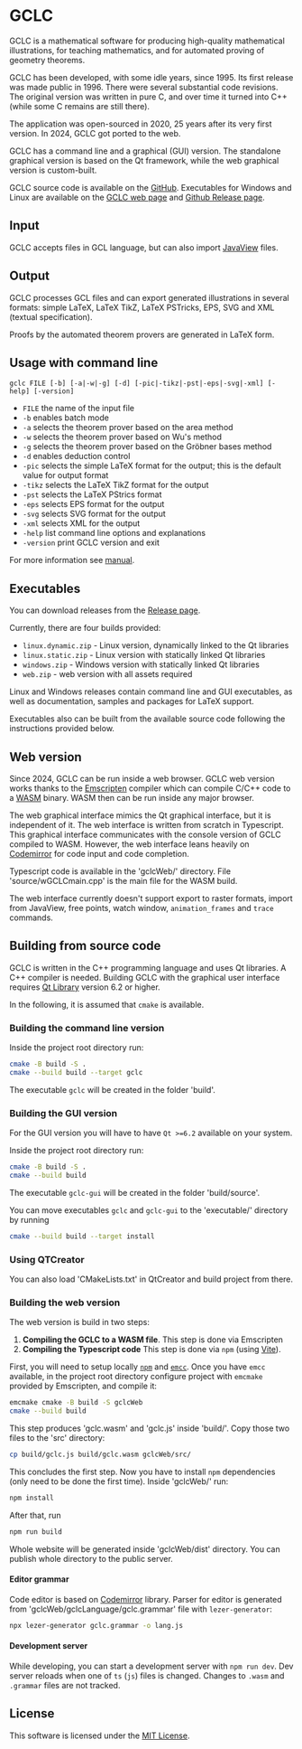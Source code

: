 # GCLC

GCLC is a mathematical software for producing high-quality mathematical
illustrations, for teaching mathematics, and for automated proving of
geometry theorems.

GCLC has been developed, with some idle years, since 1995. Its first
release was made public in 1996. There were several substantial
code revisions. The original version was written in pure C, and over time it
turned into C++ (while some C remains are still there).

The application was open-sourced in 2020, 25 years after its very first version.
In 2024, GCLC got ported to the web.

GCLC has a command line and a graphical (GUI) version. The standalone graphical
version is based on the Qt framework, while the web graphical version is custom-built.

GCLC source code is available on the [GitHub](https://github.com/janicicpredrag/gclc).
Executables for Windows and Linux are available on
the [GCLC web page](http://www.matf.bg.ac.rs/~janicic/gclc/)
and [Github Release page](https://github.com/janicicpredrag/gclc/releases).

## Input

GCLC accepts files in GCL language, but can also import [JavaView](http://www.javaview.de/) files.

## Output

GCLC processes GCL files and can export generated illustrations in several
formats: simple LaTeX, LaTeX TikZ, LaTeX PSTricks, EPS, SVG and XML (textual specification).

Proofs by the automated theorem provers are generated in LaTeX form.

## Usage with command line

```
gclc FILE [-b] [-a|-w|-g] [-d] [-pic|-tikz|-pst|-eps|-svg|-xml] [-help] [-version]
```

- `FILE` the name of the input file
- `-b` enables batch mode
- `-a` selects the theorem prover based on the area method
- `-w` selects the theorem prover based on Wu's method
- `-g` selects the theorem prover based on the Gröbner bases method
- `-d` enables deduction control
- `-pic` selects the simple LaTeX format for the output; this is the default value for output format
- `-tikz` selects the LaTeX TikZ format for the output
- `-pst` selects the LaTeX PStrics format
- `-eps` selects EPS format for the output
- `-svg` selects SVG format for the output
- `-xml` selects XML for the output
- `-help` list command line options and explanations
- `-version` print GCLC version and exit

For more information see [manual](manual/gclc_man.pdf).

## Executables

You can download releases from the
[Release page](https://github.com/janicicpredrag/gclc/releases).

Currently, there are four builds provided:

- `linux.dynamic.zip` - Linux version, dynamically linked to the Qt libraries
- `linux.static.zip` - Linux version with statically linked Qt libraries
- `windows.zip` - Windows version with statically linked Qt libraries
- `web.zip` - web version with all assets required

Linux and Windows releases contain command line and GUI executables, as well as
documentation, samples and packages for LaTeX support.

Executables also can be built from the available source code following the
instructions provided below.

## Web version

Since 2024, GCLC can be run inside a web browser.
GCLC web version works thanks to the [Emscripten](https://emscripten.org/)
compiler which can compile C/C++ code to a [WASM](https://webassembly.org/)
binary. WASM then can be run inside any major browser.

The web graphical interface mimics the Qt graphical interface, but it is
independent of it. The web interface is written from scratch in Typescript.
This graphical interface communicates with the console version of GCLC compiled to WASM.
However, the web interface leans heavily on [Codemirror](https://codemirror.net/) for
code input and code completion.

Typescript code is available in the 'gclcWeb/' directory. File 'source/wGCLCmain.cpp'
is the main file for the WASM build.

The web interface currently doesn't support export to raster formats, import from JavaView,
free points, watch window, `animation_frames` and `trace` commands.

## Building from source code

GCLC is written in the C++ programming language and uses Qt libraries.
A C++ compiler is needed. Building GCLC with the
graphical user interface requires [Qt Library](https://www.qt.io/)
version 6.2 or higher.

In the following, it is assumed that `cmake` is available.

### Building the command line version

Inside the project root directory run:

```bash
cmake -B build -S .
cmake --build build --target gclc
```

The executable `gclc` will be created in the folder 'build'.

### Building the GUI version

For the GUI version you will have to have `Qt >=6.2` available on your system.

Inside the project root directory run:

```bash
cmake -B build -S .
cmake --build build
```

The executable `gclc-gui` will be created in the folder 'build/source'.

You can move executables `gclc` and `gclc-gui` to the 'executable/' directory by running

```bash
cmake --build build --target install
```

### Using QTCreator

You can also load 'CMakeLists.txt' in QtCreator and build project from there.

### Building the web version

The web version is build in two steps:

1.  **Compiling the GCLC to a WASM file**. This step is done via Emscripten
2.  **Compiling the Typescript code** This step is done via `npm`
    (using [Vite](https://vitejs.dev/)).

First, you will need to setup locally
[`npm`](https://docs.npmjs.com/downloading-and-installing-node-js-and-npm) and
[`emcc`](https://emscripten.org/docs/getting_started/downloads.html). Once you have `emcc` available,
in the project root directory configure project with `emcmake` provided by Emscripten, and compile it:

```bash
emcmake cmake -B build -S gclcWeb
cmake --build build
```

This step produces 'gclc.wasm' and 'gclc.js' inside 'build/'. Copy those two files to the 'src' directory:

```bash
cp build/gclc.js build/gclc.wasm gclcWeb/src/
```

This concludes the first step. Now you have to install `npm` dependencies (only need to be done the first time).
Inside 'gclcWeb/' run:

```bash
npm install
```

After that, run

```bash
npm run build
```

Whole website will be generated inside 'gclcWeb/dist' directory. You can publish
whole directory to the public server.

#### Editor grammar

Code editor is based on [Codemirror](https://codemirror.net/) library. Parser for
editor is generated from 'gclcWeb/gclcLanguage/gclc.grammar' file with `lezer-generator`:

```bash
npx lezer-generator gclc.grammar -o lang.js
```

#### Development server

While developing, you can start a development server with `npm run dev`. Dev server
reloads when one of `ts` (`js`) files is changed.
Changes to `.wasm` and `.grammar` files are not tracked.

## License

This software is licensed under the [MIT License](LICENSE.md).
